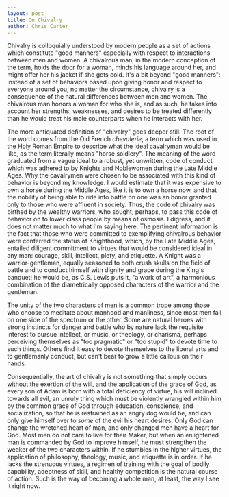 ```yaml
---
layout: post
title: On Chivalry
author: Chris Carter
---
```


Chivalry is colloquially understood by modern people as a set of actions which constitute "good manners" especially with respect to interactions between men and women. A chivalrous man, in the modern conception of the term, holds the door for a woman, minds his language around her, and might offer her his jacket if she gets cold. It's a bit beyond "good manners": instead of a set of behaviors based upon giving honor and respect to everyone around you, no matter the circumstance, chivalry is a consequence of the natural differences between men and women. The chivalrous man honors a woman for who she is, and as such, he takes into account her strengths, weaknesses, and desires to be treated differently than he would treat his male counterparts when he interacts with her.



The more antiquated definition of "chivalry" goes deeper still. The root of the word comes from the Old French _chevalerie_, a term which was used in the Holy Roman Empire to describe what the ideal cavalryman would be like, as the term literally means "horse soldiery". The meaning of the word graduated from a vague ideal to a robust, yet unwritten, code of conduct which was adhered to by Knights and Noblewomen during the Late Middle Ages. Why the cavalrymen were chosen to be associated with this kind of behavior is beyond my knowledge. I would estimate that it was expensive to own a horse during the Middle Ages, like it is to own a horse now, and that the nobility of being able to ride into battle on one was an honor granted only to those who were affluent in society. Thus, the code of chivalry was birthed by the wealthy warriors, who sought, perhaps, to pass this code of behavior on to lower class people by means of osmosis. I digress, and it does not matter much to what I'm saying here. The pertinent information is the fact that those who were committed to exemplifying chivalrous behavior were conferred the status of Knighthood, which, by the Late Middle Ages, entailed diligent commitment to virtues that would be considered ideal in any man: courage, skill, intellect, piety, and etiquette. A Knight was a warrior-gentleman, equally seasoned to both crush skulls on the field of battle and to conduct himself with dignity and grace during the King's banquet; he would be, as C.S. Lewis puts it, "a work of art", a harmonious combination of the diametrically opposed characters of the warrior and the gentleman.



The unity of the two characters of men is a common trope among those who choose to meditate about manhood and manliness, since most men fall on one side of the spectrum or the other. Some are natural heroes with strong instincts for danger and battle who by nature lack the requisite interest to pursue intellect, or music, or theology, or charisma, perhaps perceiving themselves as "too pragmatic" or "too stupid" to devote time to such things. Others find it easy to devote themselves to the liberal arts and to gentlemanly conduct, but can't bear to grow a little callous on their hands.



Consequentially, the art of chivalry is not something that simply occurs without the exertion of the will, and the application of the grace of God, as every son of Adam is born with a total deficiency of virtue, his will inclined towards all evil, an unruly thing which must be violently wrangled within him by the common grace of God through education, conscience, and socialization, so that he is restrained as an angry dog would be, and can only give himself over to _some_ of the evil his heart desires. Only God can change the wretched heart of man, and only changed men have a heart for God. Most men do not care to live for their Maker, but when an enlightened man is commanded by God to improve himself, he must strengthen the weaker of the two characters within. If he stumbles in the higher virtues, the application of philosophy, theology, music, and etiquette is in order. If he lacks the strenuous virtues, a regimen of training with the goal of bodily capability, adeptness of skill, and healthy competition is the natural course of action. Such is the way of becoming a whole man, at least, the way I see it right now.
